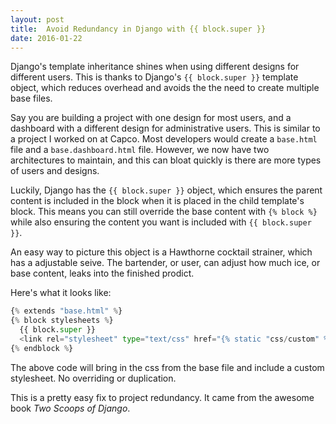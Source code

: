 ```yaml
---
layout: post
title:  Avoid Redundancy in Django with {{ block.super }}
date: 2016-01-22
---
```


Django's template inheritance shines when using different designs for different users. This is thanks to Django's `{{ block.super }}` template object, which reduces overhead and avoids the the need to create multiple base files.

Say you are building a project with one design for most users, and a dashboard with a different design for administrative users. This is similar to a project I worked on at Capco. Most developers would create a `base.html` file and a `base.dashboard.html` file. However, we now have two architectures to maintain, and this can bloat quickly is there are more types of users and designs.

Luckily, Django has the `{{ block.super }}` object, which ensures the parent content is included in the block when it is placed in the child template's block. This means you can still override the base content with `{% block %}` while also ensuring the content you want is included with `{{ block.super }}`.

An easy way to picture this object is a Hawthorne cocktail strainer, which has a adjustable seive. The bartender, or user, can adjust how much ice, or base content, leaks into the finished prodict.

Here's what it looks like:

``` python
{% extends "base.html" %}
{% block stylesheets %}
  {{ block.super }}
  <link rel="stylesheet" type="text/css" href="{% static "css/custom" %}" />
{% endblock %}
```

The above code will bring in the css from the base file and include a custom stylesheet. No overriding or duplication.

This is a pretty easy fix to project redundancy. It came from the awesome book *Two Scoops of Django*.
